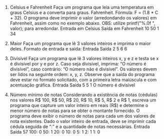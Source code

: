 1) Celsius e Fahrenheit
Faça um programa que leia uma temperatura em graus Celsius e a converta para
graus. Fahrenheit. Fórmula: F = (1.8 * C + 32).
O programa deve imprimir o valor (arredondando os valores) em Fahrenheit, assim
como no exemplo abaixo. OBS: utilize printf("%.0f ", valor); para arredondar.
Entrada em Celsius Saída em Fahrenheit
10 50
1 34

2) Maior
Faça um programa que lê 3 valores inteiros e imprima o maior deles.
Formato de entrada e saída:
Entrada Saída
2
5
6
6

3) Divisível
Faça um programa que lê 3 valores inteiros x, y e z e testa se x é divisível por y e por
z. Caso seja divisível, imprima: “O número é divisível”, caso contrário: “O número
não é divisível”.
Os valores devem ser lidos na seguinte ordem: x, y, z. Observe que a saída do
programa deve estar no formato solicitado, com a primeira letra maiúscula e com
acentuação gráfica.
Entrada Saída
5
5
1
O número é divisível

4) Número mínimo de notas
Considerando a existência de notas (cédulas) nos valores R$ 100, R$ 50, R$ 20, R$
10, R$ 5, R$ 2 e R$ 1, escreva um programa que capture um valor inteiro em reais
(R$) e determine o menor número de notas para se obter o montante fornecido. O
programa deve exibir o número de notas para cada um dos valores de nota existentes.
Dado o valor inteiro de entrada, deve se imprimir cada cédula seguida de “:” e a
quantidade de notas necessárias.
Entrada Saída
57 100: 0
50: 1
20: 0
10: 0
5: 1
2: 1
1: 0